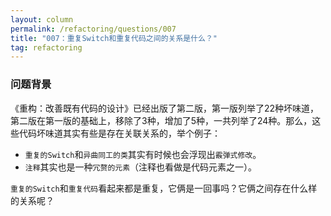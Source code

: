 ```yaml
---
layout: column
permalink: /refactoring/questions/007
title: "007：重复Switch和重复代码之间的关系是什么？"
tag: refactoring
---
```


### 问题背景

《重构：改善既有代码的设计》已经出版了第二版，第一版列举了22种坏味道，第二版在第一版的基础上，移除了3种，增加了5种，一共列举了24种。那么，这些代码坏味道其实有些是存在关联关系的，举个例子：

- `重复的Switch`和`异曲同工的类`其实有时候也会浮现出`霰弹式修改`。
- `注释`其实也是一种`冗赘的元素`（注释也看做是代码元素之一）。

`重复的Switch`和`重复代码`看起来都是重复，它俩是一回事吗？它俩之间存在什么样的关系呢？
